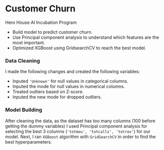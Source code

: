 # Customer Churn
Hero House AI Incubation Program 

- Build model to predict customer churn.
- Use Principal component analysis to understand which features are the most important.
- Optimized XGBoost using GridsearchCV to reach the best model.

### Data Cleaning

I made the following changes and created the following variables:
- Inputed `'Unknown'` for null values in categorical columns.
- Inputed the mode for null values in numerical columns.
- Treated outliers based on Z-score.
- Inputed the new mode for dropped outliers.

### Model Building

After cleaning the data, as the dataset has too many columns (100 before getting the dummy variables) I used Principal component analysis for selecting the best 3 columns (`'totmou', 'totcalls', 'totrev'`) for our model.
Next, I ran `XGBoost` algorithm with `GridSearchCV` in order to find the best hyperparameters.
